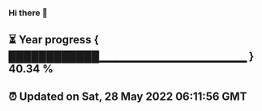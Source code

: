 ### Hi there 👋
⏳ Year progress { ████████████▁▁▁▁▁▁▁▁▁▁▁▁▁▁▁▁▁▁ } 40.34 %
---
⏰ Updated on Sat, 28 May 2022 06:11:56 GMT
---
